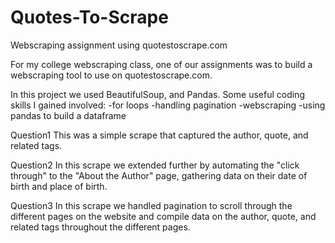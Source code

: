 # Quotes-To-Scrape
Webscraping assignment using quotestoscrape.com

For my college webscraping class, one of our assignments was to build a webscraping tool to use on quotestoscrape.com.

In this project we used BeautifulSoup, and Pandas.  Some useful coding skills I gained involved:
  -for loops
  -handling pagination
  -webscraping
  -using pandas to build a dataframe
  
  Question1
  This was a simple scrape that captured the author, quote, and related tags.
  
  Question2
  In this scrape we extended further by automating the "click through" to the "About the Author" page,
  gathering data on their date of birth and place of birth.
  
  Question3
  In this scrape we handled pagination to scroll through the different pages on the website and compile data on the author, quote, and related tags
  throughout the different pages.
